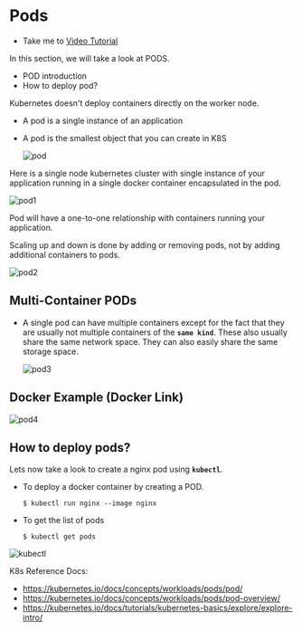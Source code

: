 # Pods
  - Take me to [Video Tutorial](https://kodekloud.com/topic/pods-2/)
  
In this section, we will take a look at PODS.
- POD introduction
- How to deploy pod?

Kubernetes doesn't deploy containers directly on the worker node.

- A pod is a single instance of an application
- A pod is the smallest object that you can create in K8S

  ![pod](../../images/pod.PNG)
  
Here is a single node kubernetes cluster with single instance of your application running in a single docker container encapsulated in the pod.

![pod1](../../images/pod1.PNG)

Pod will have a one-to-one relationship with containers running your application.

Scaling up and down is done by adding or removing pods, not by adding additional containers to pods.

  ![pod2](../../images/pod2.PNG)
  
## Multi-Container PODs
- A single pod can have multiple containers except for the fact that they are usually not multiple containers of the **`same kind`**. These also usually share the same network space. They can also easily share the same storage space.
  
  ![pod3](../../images/pod3.PNG)
  
## Docker Example (Docker Link)
  
  ![pod4](../../images/pod4.PNG)
  
## How to deploy pods?
Lets now take a look to create a nginx pod using **`kubectl`**.

- To deploy a docker container by creating a POD.
  ```
  $ kubectl run nginx --image nginx
  ```

- To get the list of pods
  ```
  $ kubectl get pods
  ```

 ![kubectl](../../images/kubectl.PNG)

K8s Reference Docs:
- https://kubernetes.io/docs/concepts/workloads/pods/pod/
- https://kubernetes.io/docs/concepts/workloads/pods/pod-overview/
- https://kubernetes.io/docs/tutorials/kubernetes-basics/explore/explore-intro/


